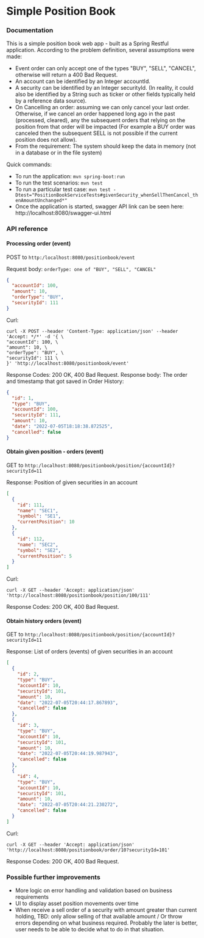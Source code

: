 # Simple Position Book 

###  Documentation
This is a simple position book web app - built as a Spring Restful application.
According to the problem definition, several assumptions were made:
* Event order can only accept one of the types "BUY", "SELL", "CANCEL", otherwise will return a 400 Bad Request.
* An account can be identified by an Integer accountId.
* A security can be identified by an Integer securityId. (In reality, it could also be identified by a String such as ticker or other fields typically held by a reference data source).
* On Cancelling an order: assuming we can only cancel your last order. Otherwise, if we cancel an order happened long ago in the past (processed, cleared), any the subsequent orders that relying on the position from that order will be impacted (For example a BUY order was canceled then the subsequent SELL is not possible if the current position does not allow).
* From the requirement: The system should keep the data in memory (not in a database or in the file system)

Quick commands:
- To run the application: `mvn spring-boot:run`
- To run the test scenarios: `mvn test`
- To run a particular test case: `mvn test -Dtest="PositionBookServiceTests#givenSecurity_whenSellThenCancel_thenAmountUnchanged*"`
- Once the application is started, swagger API link can be seen here: http://localhost:8080/swagger-ui.html

### API reference
#### Processing order (event)
POST to `http:/localhost:8080/positionbook/event`

Request body: `orderType: one of "BUY", "SELL", "CANCEL"`
```json
{
  "accountId": 100,
  "amount": 10,
  "orderType": "BUY",
  "securityId": 111
}
```
Curl:
```
curl -X POST --header 'Content-Type: application/json' --header 'Accept: */*' -d '{ \
"accountId": 100, \
"amount": 10, \
"orderType": "BUY", \
"securityId": 111 \
}' 'http://localhost:8080/positionbook/event'
```
Response Codes: 200 OK, 400 Bad Request. Response body: The order and timestamp that got saved in Order History:
```json
{
  "id": 1,
  "type": "BUY",
  "accountId": 100,
  "securityId": 111,
  "amount": 10,
  "date": "2022-07-05T18:18:38.872525",
  "cancelled": false
}
```
#### Obtain given position - orders (event)
GET to `http:/localhost:8080/positionbook/position/{accountId}?securityId=11`

Response: Position of given securities in an account
```json
[
  {
    "id": 111,
    "name": "SEC1",
    "symbol": "SE1",
    "currentPosition": 10
  },
  {
    "id": 112,
    "name": "SEC2",
    "symbol": "SE2",
    "currentPosition": 5
  }
]
```
Curl:
```
curl -X GET --header 'Accept: application/json' 'http://localhost:8080/positionbook/position/100/111'
```
Response Codes: 200 OK, 400 Bad Request. 
#### Obtain history orders (event)
GET to `http:/localhost:8080/positionbook/position/{accountId}?securityId=11`

Response: List of orders (events) of given securities in an account
```json
[
  {
    "id": 2,
    "type": "BUY",
    "accountId": 10,
    "securityId": 101,
    "amount": 10,
    "date": "2022-07-05T20:44:17.867893",
    "cancelled": false
  },
  {
    "id": 3,
    "type": "BUY",
    "accountId": 10,
    "securityId": 101,
    "amount": 10,
    "date": "2022-07-05T20:44:19.987943",
    "cancelled": false
  },
  {
    "id": 4,
    "type": "BUY",
    "accountId": 10,
    "securityId": 101,
    "amount": 10,
    "date": "2022-07-05T20:44:21.230272",
    "cancelled": false
  }
]
```
Curl:
```
curl -X GET --header 'Accept: application/json' 'http://localhost:8080/positionbook/order/10?securityId=101'
```
Response Codes: 200 OK, 400 Bad Request. 
### Possible further improvements
- More logic on error handling and validation based on business requirements
- UI to display asset position movements over time
- When receive a sell order of a security with amount greater than current holding, TBD: only allow selling of that available amount / Or throw errors depending on what business required.
Probably the later is better, user needs to be able to decide what to do in that situation.


